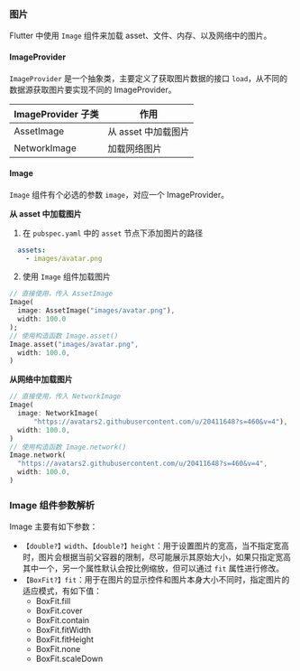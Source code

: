 ### 图片

Flutter 中使用 `Image` 组件来加载 asset、文件、内存、以及网络中的图片。

#### ImageProvider

`ImageProvider` 是一个抽象类，主要定义了获取图片数据的接口 `load`，从不同的数据源获取图片要实现不同的 ImageProvider。

| ImageProvider 子类 | 作用                |
| ------------------ | ------------------- |
| AssetImage         | 从 asset 中加载图片 |
| NetworkImage       | 加载网络图片        |

#### Image

`Image` 组件有个必选的参数 `image`，对应一个 ImageProvider。

**从 asset 中加载图片**

1. 在 `pubspec.yaml` 中的 `asset` 节点下添加图片的路径

```yaml
  assets:
    - images/avatar.png
```

2. 使用 `Image` 组件加载图片

```dart
// 直接使用，传入 AssetImage
Image(
  image: AssetImage("images/avatar.png"),
  width: 100.0
);
// 使用构造函数 Image.asset()
Image.asset("images/avatar.png",
  width: 100.0,
)
```

**从网络中加载图片**

```dart
// 直接使用，传入 NetworkImage
Image(
  image: NetworkImage(
      "https://avatars2.githubusercontent.com/u/20411648?s=460&v=4"),
  width: 100.0,
)
// 使用构造函数 Image.network()
Image.network(
  "https://avatars2.githubusercontent.com/u/20411648?s=460&v=4",
  width: 100.0,
)
```

### Image 组件参数解析

Image 主要有如下参数：

- `【double?】width`、`【double?】height`：用于设置图片的宽高，当不指定宽高时，图片会根据当前父容器的限制，尽可能展示其原始大小，如果只指定宽高其中一个，另一个属性默认会按比例缩放，但可以通过 `fit` 属性进行修改。
- `【BoxFit?】fit`：用于在图片的显示控件和图片本身大小不同时，指定图片的适应模式，有如下值：
  - BoxFit.fill
  - BoxFit.cover
  - BoxFit.contain
  - BoxFit.fitWidth
  - BoxFit.fitHeight
  - BoxFit.none
  - BoxFit.scaleDown

